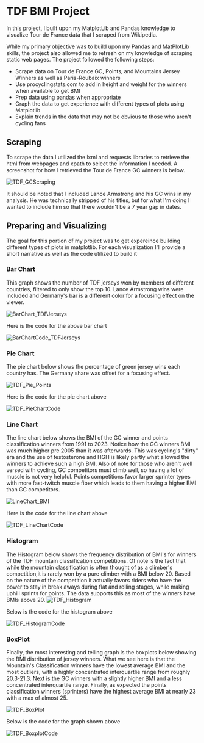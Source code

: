# TDF BMI Project

In this project, I built upon my MatplotLib and Pandas knowledge to visualize Tour de France data that I scraped from Wikipedia. 

While my primary objective was to build upon my Pandas and MatPlotLib skills, the project also allowed me to refresh on my knowledge of scraping static web pages. 
The project followed the following steps:
  * Scrape data on Tour de France GC, Points, and Mountains Jersey Winners as well as Paris-Roubaix winners
  * Use procyclingstats.com to add in height and weight for the winners when available to get BMI
  * Prep data using pandas when appropriate
  * Graph the data to get experience with different types of plots using Matplotlib
  * Explain trends in the data that may not be obvious to those who aren't cycling fans

## Scraping
To scrape the data I utilized the lxml and requests libraries to retrieve the html from webpages and xpath to select the information I needed.
A screenshot for how I retrieved the Tour de France GC winners is below.

![TDF_GCScraping](https://github.com/grantcotherman/TDF_BMI_Project/assets/94634170/e87920b6-9f93-4fce-b27b-8f6dd1171d1e)

It should be noted that I included Lance Armstrong and his GC wins in my analysis. He was technically stripped of his titles, but for what I'm doing I wanted to include him so that there wouldn't be a 7 year gap in dates. 

## Preparing and Visualizing 

The goal for this portion of my project was to get expereince building different types of plots in matplotlib. For each visualization I'll provide a short narrative as well as the code utilized to build it

### Bar Chart
This graph shows the number of TDF jerseys won by members of different countries, filtered to only show the top 10. Lance Armstrong wins were included and Germany's bar is a different color for a focusing effect on the viewer. 


![BarChart_TDFJerseys](https://github.com/grantcotherman/TDF_BMI_Project/assets/94634170/56e1c42e-7666-4067-a699-ef021ef2cbc7)

Here is the code for the above bar chart

![BarChartCode_TDFJerseys](https://github.com/grantcotherman/TDF_BMI_Project/assets/94634170/9873af6f-b245-47ad-ae84-65c2ffaf29b2)

### Pie Chart

The pie chart below shows the percentage of green jersey wins each country has. The Germany share was offset for a focusing effect. 

![TDF_Pie_Points](https://github.com/grantcotherman/TDF_BMI_Project/assets/94634170/14b615b7-add3-4e00-85f2-3e12f10318c7)

Here is the code for the pie chart above

![TDF_PieChartCode](https://github.com/grantcotherman/TDF_BMI_Project/assets/94634170/e706a92c-c62d-4d0e-aa44-e6ff3f7224ce)

### Line Chart

The line chart below shows the BMI of the GC winner and points classification winners from 1991 to 2023. Notice how the GC winners BMI was much higher pre 2005 than it was afterwards. This was cycling's "dirty" era and the use of testosterone and HGH is likely partly what allowed the winners to achieve such a high BMI. Also of note for those who aren't well versed with cycling, GC competitors must climb well, so having a lot of muscle is not very helpful. Points competitions favor larger sprinter types with more fast-twitch muscle fiber which leads to them having a higher BMI than GC competitors.

![LineChart_BMI](https://github.com/grantcotherman/TDF_BMI_Project/assets/94634170/cb00bf4e-dfca-494c-b88c-6a387e7e66bf)

Here is the code for the line chart above

![TDF_LineChartCode](https://github.com/grantcotherman/TDF_BMI_Project/assets/94634170/b73be7a8-5bfa-4900-8d35-016463b0908a)

### Histogram
The Histogram below shows the frequency distribution of BMI's for winners of the TDF mountain classification competitions. Of note is the fact that while the mountain classification is often thought of as a climber's competition,it is rarely won by a pure climber with a BMI below 20. Based on the nature of the competition it actually favors riders who have the power to stay in break aways during flat and rolling stages, while making uphill sprints for points. The data supports this as most of the winners have BMIs above 20.
![TDF_Histogram](https://github.com/grantcotherman/TDF_BMI_Project/assets/94634170/3256e147-61a4-4105-a34c-742579b28aee)

Below is the code for the histogram above

![TDF_HistogramCode](https://github.com/grantcotherman/TDF_BMI_Project/assets/94634170/5eeb7d70-a972-46be-8c8c-f6c7946a3331)


### BoxPlot
Finally, the most interesting and telling graph is the boxplots below showing the BMI distribution of jersey winners. What we see here is that the Mountain's Classification winners have the lowest average BMI and the most outliers, with a highly concentrated interquartlie range from roughly 20.3-21.3. Next is the GC winners with a slightly higher BMI and a less concentrated interquartile range. Finally, as expected the points classification winners (sprinters) have the highest average BMI at nearly 23 with a max of almost 25.

![TDF_BoxPlot](https://github.com/grantcotherman/TDF_BMI_Project/assets/94634170/efa2ee1c-eef2-4b97-a05b-14a5058c2578)

Below is the code for the graph shown above

![TDF_BoxplotCode](https://github.com/grantcotherman/TDF_BMI_Project/assets/94634170/2e06563b-dfa2-4e1c-932f-a8d183ab0a58)







